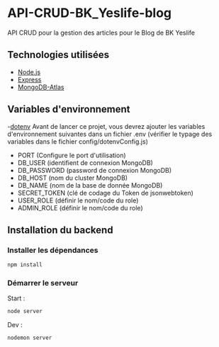 # API-CRUD-BK_Yeslife-blog

API CRUD pour la gestion des articles pour le Blog de BK Yeslife

## Technologies utilisées

- [Node.js]
- [Express]
- [MongoDB-Atlas]

## Variables d'environnement

-[dotenv]
Avant de lancer ce projet, vous devrez ajouter les variables d'environnement suivantes dans un fichier .env (vérifier le typage des variables dans le fichier config/dotenvConfig.js)

- PORT (Configure le port d'utilisation)
- DB_USER (identifient de connexion MongoDB)
- DB_PASSWORD (password de connexion MongoDB)
- DB_HOST (nom du cluster MongoDB)
- DB_NAME (nom de la base de donnée MongoDB)
- SECRET_TOKEN (clé de codage du Token de jsonwebtoken)
- USER_ROLE (définir le nom/code du role)
- ADMIN_ROLE (définir le nom/code du role)

## Installation du backend

### Installer les dépendances

```bash
npm install
```

### Démarrer le serveur

Start :

```bash
node server
```

Dev :

```bash
nodemon server
```

[dotenv]: https://www.npmjs.com/package/dotenv
[jsonwebtoken]: https://www.npmjs.com/package/jsonwebtoken
[node.js]: http://nodejs.org
[mongodb-atlas]: https://www.mongodb.com/
[express]: http://expressjs.com
[//]: # "order for gitfolio"
